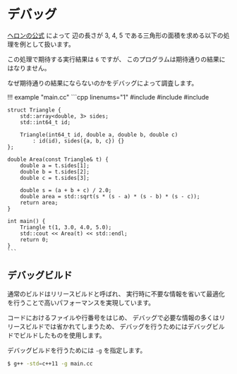 # デバッグ

[ヘロンの公式] によって
辺の長さが 3, 4, 5 である三角形の面積を求める以下の処理を例として扱います。

[ヘロンの公式]: https://ja.wikipedia.org/wiki/ヘロンの公式

この処理で期待する実行結果は `6` ですが、
このプログラムは期待通りの結果にはなりません。

なぜ期待通りの結果にならないのかをデバッグによって調査します。

!!! example "main.cc"
    ```cpp linenums="1"
    #include <array>
    #include <cmath>
    #include <iostream>

    struct Triangle {
        std::array<double, 3> sides;
        std::int64_t id;

        Triangle(int64_t id, double a, double b, double c)
            : id(id), sides({a, b, c}) {}
    };

    double Area(const Triangle& t) {
        double a = t.sides[1];
        double b = t.sides[2];
        double c = t.sides[3];

        double s = (a + b + c) / 2.0;
        double area = std::sqrt(s * (s - a) * (s - b) * (s - c));
        return area;
    }

    int main() {
        Triangle t(1, 3.0, 4.0, 5.0);
        std::cout << Area(t) << std::endl;
        return 0;
    }
    ```

## デバッグビルド

通常のビルドはリリースビルドと呼ばれ、
実行時に不要な情報を省いて最適化を行うことで高いパフォーマンスを実現しています。

コードにおけるファイルや行番号をはじめ、
デバッグで必要な情報の多くはリリースビルドでは省かれてしまうため、
デバッグを行うためにはデバッグビルドでビルドしたものを使用します。

デバッグビルドを行うためには `-g` を指定します。

<!-- TODO: -O0 のような最適化抑制も必要か確認する -->

```bash
$ g++ -std=c++11 -g main.cc
```
